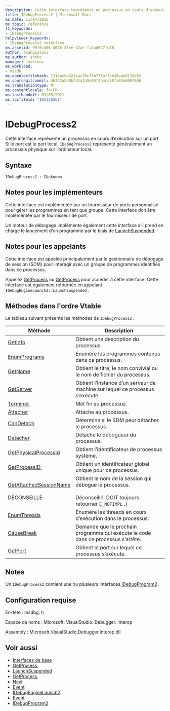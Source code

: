 ```yaml
---
description: Cette interface représente un processus en cours d’exécution sur un port.
title: IDebugProcess2 | Microsoft Docs
ms.date: 11/04/2016
ms.topic: reference
f1_keywords:
- IDebugProcess2
helpviewer_keywords:
- IDebugProcess2 interface
ms.assetid: 99f6cd06-4076-45ee-b2ae-fa2ad627fd18
author: acangialosi
ms.author: anthc
manager: jmartens
ms.workload:
- vssdk
ms.openlocfilehash: 131eacba321bac70c75b77faf33b18aae0135e55
ms.sourcegitcommit: 4b323a8a8bfd1a1a9e84f4b4ca88fa8da690f656
ms.translationtype: MT
ms.contentlocale: fr-FR
ms.lasthandoff: 03/05/2021
ms.locfileid: "102150261"
---
```

# <a name="idebugprocess2"></a>IDebugProcess2
Cette interface représente un processus en cours d’exécution sur un port. Si le port est le port local, `IDebugProcess2` représente généralement un processus physique sur l’ordinateur local.

## <a name="syntax"></a>Syntaxe

```
IDebugProcess2 : IUnknown
```

## <a name="notes-for-implementers"></a>Notes pour les implémenteurs
 Cette interface est implémentée par un fournisseur de ports personnalisé pour gérer les programmes en tant que groupe. Cette interface doit être implémentée par le fournisseur de port.

 Un moteur de débogage implémente également cette interface s’il prend en charge le lancement d’un programme par le biais de [LaunchSuspended](../../../extensibility/debugger/reference/idebugenginelaunch2-launchsuspended.md).

## <a name="notes-for-callers"></a>Notes pour les appelants
 Cette interface est appelée principalement par le gestionnaire de débogage de session (SDM) pour interagir avec un groupe de programmes identifiés dans ce processus.

 Appelez [GetProcess](../../../extensibility/debugger/reference/idebugprogram2-getprocess.md) ou [GetProcess](../../../extensibility/debugger/reference/idebugport2-getprocess.md) pour accéder à cette interface. Cette interface est également retournée en appelant `IDebugEngineLaunch2::LaunchSuspended` .

## <a name="methods-in-vtable-order"></a>Méthodes dans l'ordre Vtable
 Le tableau suivant présente les méthodes de `IDebugProcess2` .

|Méthode|Description|
|------------|-----------------|
|[GetInfo](../../../extensibility/debugger/reference/idebugprocess2-getinfo.md)|Obtient une description du processus.|
|[EnumPrograms](../../../extensibility/debugger/reference/idebugprocess2-enumprograms.md)|Énumère les programmes contenus dans ce processus.|
|[GetName](../../../extensibility/debugger/reference/idebugprocess2-getname.md)|Obtient le titre, le nom convivial ou le nom de fichier du processus.|
|[GetServer](../../../extensibility/debugger/reference/idebugprocess2-getserver.md)|Obtient l’instance d’un serveur de machine sur lequel ce processus s’exécute.|
|[Terminer](../../../extensibility/debugger/reference/idebugprocess2-terminate.md).|Met fin au processus.|
|[Attacher](../../../extensibility/debugger/reference/idebugprocess2-attach.md)|Attache au processus.|
|[CanDetach](../../../extensibility/debugger/reference/idebugprocess2-candetach.md)|Détermine si le SDM peut détacher le processus.|
|[Détacher](../../../extensibility/debugger/reference/idebugprocess2-detach.md)|Détache le débogueur du processus.|
|[GetPhysicalProcessId](../../../extensibility/debugger/reference/idebugprocess2-getphysicalprocessid.md)|Obtient l’identificateur de processus système.|
|[GetProcessID,](../../../extensibility/debugger/reference/idebugprocess2-getprocessid.md)|Obtient un identificateur global unique pour ce processus.|
|[GetAttachedSessionName](../../../extensibility/debugger/reference/idebugprocess2-getattachedsessionname.md)<br /><br /> DÉCONSEILLÉ|Obtient le nom de la session qui débogue le processus.<br /><br /> Déconseillé. DOIT toujours retourner `E_NOTIMPL` .]|
|[EnumThreads](../../../extensibility/debugger/reference/idebugprocess2-enumthreads.md)|Énumère les threads en cours d’exécution dans le processus.|
|[CauseBreak](../../../extensibility/debugger/reference/idebugprocess2-causebreak.md)|Demande que le prochain programme qui exécute le code dans ce processus s’arrête.|
|[GetPort](../../../extensibility/debugger/reference/idebugprocess2-getport.md)|Obtient le port sur lequel ce processus s’exécute.|

## <a name="remarks"></a>Notes
 Un `IDebugProcess2` contient une ou plusieurs interfaces [IDebugProgram2](../../../extensibility/debugger/reference/idebugprogram2.md) .

## <a name="requirements"></a>Configuration requise
 En-tête : msdbg. h

 Espace de noms : Microsoft. VisualStudio. Debugger. Interop

 Assembly : Microsoft.VisualStudio.Debugger.Interop.dll

## <a name="see-also"></a>Voir aussi
- [Interfaces de base](../../../extensibility/debugger/reference/core-interfaces.md)
- [GetProcess,](../../../extensibility/debugger/reference/idebugport2-getprocess.md)
- [LaunchSuspended](../../../extensibility/debugger/reference/idebugenginelaunch2-launchsuspended.md)
- [GetProcess,](../../../extensibility/debugger/reference/idebugprogram2-getprocess.md)
- [Next](../../../extensibility/debugger/reference/ienumdebugprocesses2-next.md)
- [Event](../../../extensibility/debugger/reference/idebugportevents2-event.md)
- [IDebugEngineLaunch2](../../../extensibility/debugger/reference/idebugenginelaunch2.md)
- [Event](../../../extensibility/debugger/reference/idebugeventcallback2-event.md)
- [IDebugProgram2](../../../extensibility/debugger/reference/idebugprogram2.md)
